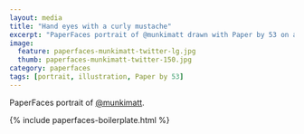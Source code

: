 ```yaml
---
layout: media
title: "Hand eyes with a curly mustache"
excerpt: "PaperFaces portrait of @munkimatt drawn with Paper by 53 on an iPad."
image: 
  feature: paperfaces-munkimatt-twitter-lg.jpg
  thumb: paperfaces-munkimatt-twitter-150.jpg
category: paperfaces
tags: [portrait, illustration, Paper by 53]
---
```


PaperFaces portrait of [@munkimatt](http://twitter.com/munkimatt).

{% include paperfaces-boilerplate.html %}